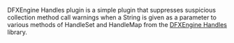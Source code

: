 <!-- Plugin description -->
DFXEngine Handles plugin is a simple plugin that suppresses suspicious collection method call warnings when a String is given as a parameter to various methods of HandleSet and HandleMap<T> from the [DFXEngine Handles](https://engine.datafox.me/doku.php?id=handles) library.
<!-- Plugin description end -->